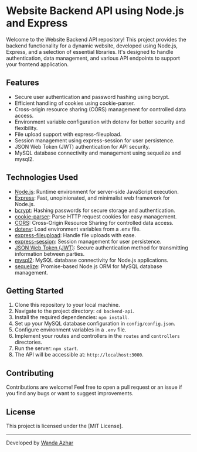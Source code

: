# Website Backend API using Node.js and Express

Welcome to the Website Backend API repository! This project provides the backend functionality for a dynamic website, developed using Node.js, Express, and a selection of essential libraries. It's designed to handle authentication, data management, and various API endpoints to support your frontend application.

## Features

- Secure user authentication and password hashing using bcrypt.
- Efficient handling of cookies using cookie-parser.
- Cross-origin resource sharing (CORS) management for controlled data access.
- Environment variable configuration with dotenv for better security and flexibility.
- File upload support with express-fileupload.
- Session management using express-session for user persistence.
- JSON Web Token (JWT) authentication for API security.
- MySQL database connectivity and management using sequelize and mysql2.

## Technologies Used

- [Node.js](https://nodejs.org): Runtime environment for server-side JavaScript execution.
- [Express](https://expressjs.com): Fast, unopinionated, and minimalist web framework for Node.js.
- [bcrypt](https://www.npmjs.com/package/bcrypt): Hashing passwords for secure storage and authentication.
- [cookie-parser](https://www.npmjs.com/package/cookie-parser): Parse HTTP request cookies for easy management.
- [CORS](https://www.npmjs.com/package/cors): Cross-Origin Resource Sharing for controlled data access.
- [dotenv](https://www.npmjs.com/package/dotenv): Load environment variables from a .env file.
- [express-fileupload](https://www.npmjs.com/package/express-fileupload): Handle file uploads with ease.
- [express-session](https://www.npmjs.com/package/express-session): Session management for user persistence.
- [JSON Web Token (JWT)](https://jwt.io): Secure authentication method for transmitting information between parties.
- [mysql2](https://www.npmjs.com/package/mysql2): MySQL database connectivity for Node.js applications.
- [sequelize](https://sequelize.org): Promise-based Node.js ORM for MySQL database management.

## Getting Started

1. Clone this repository to your local machine.
2. Navigate to the project directory: `cd backend-api`.
3. Install the required dependencies: `npm install`.
4. Set up your MySQL database configuration in `config/config.json`.
5. Configure environment variables in a `.env` file.
6. Implement your routes and controllers in the `routes` and `controllers` directories.
7. Run the server: `npm start`.
8. The API will be accessible at: `http://localhost:3000`.

## Contributing

Contributions are welcome! Feel free to open a pull request or an issue if you find any bugs or want to suggest improvements.

## License

This project is licensed under the [MIT License].

---

Developed by [Wanda Azhar](https://github.com/wandaazhar007)